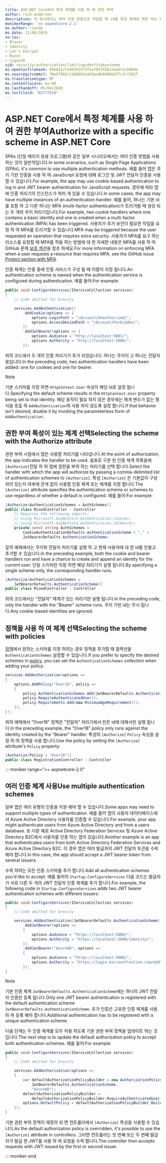 ```yaml
---
title: ASP.NET Core에서 특정 체계를 사용 하 여 권한 부여
author: rick-anderson
description: 이 문서에서는 여러 인증 방법으로 작업할 때 id를 특정 체계로 제한 하는 방법을 설명 합니다.
monikerRange: '>= aspnetcore-2.1'
ms.author: riande
ms.date: 11/08/2019
no-loc:
- Blazor
- Identity
- Let's Encrypt
- Razor
- SignalR
uid: security/authorization/limitingidentitybyscheme
ms.openlocfilehash: 69b6412f249355573faa785743b124a67ecb8b9e
ms.sourcegitcommit: 70e5f982c218db82aa54aa8b8d96b377cfc7283f
ms.translationtype: MT
ms.contentlocale: ko-KR
ms.lasthandoff: 05/04/2020
ms.locfileid: "82777516"
---
```

# <a name="authorize-with-a-specific-scheme-in-aspnet-core"></a><span data-ttu-id="7c59c-103">ASP.NET Core에서 특정 체계를 사용 하 여 권한 부여</span><span class="sxs-lookup"><span data-stu-id="7c59c-103">Authorize with a specific scheme in ASP.NET Core</span></span>

<span data-ttu-id="7c59c-104">SPAs (단일 페이지 응용 프로그램)와 같은 일부 시나리오에서는 여러 인증 방법을 사용 하는 것이 일반적입니다.</span><span class="sxs-lookup"><span data-stu-id="7c59c-104">In some scenarios, such as Single Page Applications (SPAs), it's common to use multiple authentication methods.</span></span> <span data-ttu-id="7c59c-105">예를 들어 앱은 쿠키 기반 인증을 사용 하 여 JavaScript 요청에 대해 로그인 및 JWT 전달자 인증을 사용할 수 있습니다.</span><span class="sxs-lookup"><span data-stu-id="7c59c-105">For example, the app may use cookie-based authentication to log in and JWT bearer authentication for JavaScript requests.</span></span> <span data-ttu-id="7c59c-106">경우에 따라 앱에 인증 처리기의 인스턴스가 여러 개 있을 수 있습니다.</span><span class="sxs-lookup"><span data-stu-id="7c59c-106">In some cases, the app may have multiple instances of an authentication handler.</span></span> <span data-ttu-id="7c59c-107">예를 들어, 하나는 기본 id를 포함 하 고 다른 하나는 MFA (multi-factor authentication)가 트리거될 때 생성 되는 두 개의 쿠키 처리기입니다.</span><span class="sxs-lookup"><span data-stu-id="7c59c-107">For example, two cookie handlers where one contains a basic identity and one is created when a multi-factor authentication (MFA) has been triggered.</span></span> <span data-ttu-id="7c59c-108">사용자가 추가 보안이 필요한 작업을 요청 하 여 MFA를 트리거할 수 있습니다.</span><span class="sxs-lookup"><span data-stu-id="7c59c-108">MFA may be triggered because the user requested an operation that requires extra security.</span></span> <span data-ttu-id="7c59c-109">사용자가 MFA를 요구 하는 리소스를 요청할 때 MFA를 적용 하는 방법에 대 한 자세한 내용은 MFA를 사용 하 여 GitHub 문제 [보호 섹션](https://github.com/dotnet/AspNetCore.Docs/issues/15791#issuecomment-580464195)을 참조 하세요.</span><span class="sxs-lookup"><span data-stu-id="7c59c-109">For more information on enforcing MFA when a user requests a resource that requires MFA, see the GitHub issue [Protect section with MFA](https://github.com/dotnet/AspNetCore.Docs/issues/15791#issuecomment-580464195).</span></span>

<span data-ttu-id="7c59c-110">인증 체계는 인증 중에 인증 서비스가 구성 될 때 이름이 지정 됩니다.</span><span class="sxs-lookup"><span data-stu-id="7c59c-110">An authentication scheme is named when the authentication service is configured during authentication.</span></span> <span data-ttu-id="7c59c-111">예를 들어:</span><span class="sxs-lookup"><span data-stu-id="7c59c-111">For example:</span></span>

```csharp
public void ConfigureServices(IServiceCollection services)
{
    // Code omitted for brevity

    services.AddAuthentication()
        .AddCookie(options => {
            options.LoginPath = "/Account/Unauthorized/";
            options.AccessDeniedPath = "/Account/Forbidden/";
        })
        .AddJwtBearer(options => {
            options.Audience = "http://localhost:5001/";
            options.Authority = "http://localhost:5000/";
        });
```

<span data-ttu-id="7c59c-112">위의 코드에서 두 개의 인증 처리기가 추가 되었습니다. 하나는 쿠키이 고 하나는 전달자 용입니다.</span><span class="sxs-lookup"><span data-stu-id="7c59c-112">In the preceding code, two authentication handlers have been added: one for cookies and one for bearer.</span></span>

>[!NOTE]
><span data-ttu-id="7c59c-113">기본 스키마를 지정 하면 `HttpContext.User` 속성이 해당 id로 설정 됩니다.</span><span class="sxs-lookup"><span data-stu-id="7c59c-113">Specifying the default scheme results in the `HttpContext.User` property being set to that identity.</span></span> <span data-ttu-id="7c59c-114">해당 동작이 필요 하지 않은 경우에는 매개 변수가 없는 형식을 호출 하 `AddAuthentication`여 사용 하지 않도록 설정 합니다.</span><span class="sxs-lookup"><span data-stu-id="7c59c-114">If that behavior isn't desired, disable it by invoking the parameterless form of `AddAuthentication`.</span></span>

## <a name="selecting-the-scheme-with-the-authorize-attribute"></a><span data-ttu-id="7c59c-115">권한 부여 특성이 있는 체계 선택</span><span class="sxs-lookup"><span data-stu-id="7c59c-115">Selecting the scheme with the Authorize attribute</span></span>

<span data-ttu-id="7c59c-116">권한 부여 시점에서 앱은 사용할 처리기를 나타냅니다.</span><span class="sxs-lookup"><span data-stu-id="7c59c-116">At the point of authorization, the app indicates the handler to be used.</span></span> <span data-ttu-id="7c59c-117">쉼표로 구분 된 인증 체계 목록을에 `[Authorize]`전달 하 여 앱에 권한을 부여 하는 처리기를 선택 합니다.</span><span class="sxs-lookup"><span data-stu-id="7c59c-117">Select the handler with which the app will authorize by passing a comma-delimited list of authentication schemes to `[Authorize]`.</span></span> <span data-ttu-id="7c59c-118">특성 `[Authorize]` 은 기본값이 구성 되어 있는지 여부에 관계 없이 사용할 인증 체계 또는 체계를 지정 합니다.</span><span class="sxs-lookup"><span data-stu-id="7c59c-118">The `[Authorize]` attribute specifies the authentication scheme or schemes to use regardless of whether a default is configured.</span></span> <span data-ttu-id="7c59c-119">예를 들어:</span><span class="sxs-lookup"><span data-stu-id="7c59c-119">For example:</span></span>

```csharp
[Authorize(AuthenticationSchemes = AuthSchemes)]
public class MixedController : Controller
    // Requires the following imports:
    // using Microsoft.AspNetCore.Authentication.Cookies;
    // using Microsoft.AspNetCore.Authentication.JwtBearer;
    private const string AuthSchemes =
        CookieAuthenticationDefaults.AuthenticationScheme + "," +
        JwtBearerDefaults.AuthenticationScheme;
```

<span data-ttu-id="7c59c-120">앞의 예제에서는 쿠키와 전달자 처리기를 실행 하 고 현재 사용자에 대 한 id를 만들고 추가할 수 있습니다.</span><span class="sxs-lookup"><span data-stu-id="7c59c-120">In the preceding example, both the cookie and bearer handlers run and have a chance to create and append an identity for the current user.</span></span> <span data-ttu-id="7c59c-121">단일 스키마만 지정 하면 해당 처리기가 실행 됩니다.</span><span class="sxs-lookup"><span data-stu-id="7c59c-121">By specifying a single scheme only, the corresponding handler runs.</span></span>

```csharp
[Authorize(AuthenticationSchemes = 
    JwtBearerDefaults.AuthenticationScheme)]
public class MixedController : Controller
```

<span data-ttu-id="7c59c-122">위의 코드에서는 "전달자" 체계가 있는 처리기만 실행 됩니다.</span><span class="sxs-lookup"><span data-stu-id="7c59c-122">In the preceding code, only the handler with the "Bearer" scheme runs.</span></span> <span data-ttu-id="7c59c-123">쿠키 기반 id는 무시 됩니다.</span><span class="sxs-lookup"><span data-stu-id="7c59c-123">Any cookie-based identities are ignored.</span></span>

## <a name="selecting-the-scheme-with-policies"></a><span data-ttu-id="7c59c-124">정책을 사용 하 여 체계 선택</span><span class="sxs-lookup"><span data-stu-id="7c59c-124">Selecting the scheme with policies</span></span>

<span data-ttu-id="7c59c-125">[정책](xref:security/authorization/policies)에서 원하는 스키마를 지정 하려는 경우 정책을 추가할 때 컬렉션을 `AuthenticationSchemes` 설정할 수 있습니다.</span><span class="sxs-lookup"><span data-stu-id="7c59c-125">If you prefer to specify the desired schemes in [policy](xref:security/authorization/policies), you can set the `AuthenticationSchemes` collection when adding your policy:</span></span>

```csharp
services.AddAuthorization(options =>
{
    options.AddPolicy("Over18", policy =>
    {
        policy.AuthenticationSchemes.Add(JwtBearerDefaults.AuthenticationScheme);
        policy.RequireAuthenticatedUser();
        policy.Requirements.Add(new MinimumAgeRequirement());
    });
});
```

<span data-ttu-id="7c59c-126">위의 예제에서 "Over18" 정책은 "전달자" 처리기에서 만든 id에 대해서만 실행 됩니다.</span><span class="sxs-lookup"><span data-stu-id="7c59c-126">In the preceding example, the "Over18" policy only runs against the identity created by the "Bearer" handler.</span></span> <span data-ttu-id="7c59c-127">특성의 `[Authorize]` `Policy` 속성을 설정 하 여 정책을 사용 합니다.</span><span class="sxs-lookup"><span data-stu-id="7c59c-127">Use the policy by setting the `[Authorize]` attribute's `Policy` property:</span></span>

```csharp
[Authorize(Policy = "Over18")]
public class RegistrationController : Controller
```

::: moniker range=">= aspnetcore-2.0"

## <a name="use-multiple-authentication-schemes"></a><span data-ttu-id="7c59c-128">여러 인증 체계 사용</span><span class="sxs-lookup"><span data-stu-id="7c59c-128">Use multiple authentication schemes</span></span>

<span data-ttu-id="7c59c-129">일부 앱은 여러 유형의 인증을 지원 해야 할 수 있습니다.</span><span class="sxs-lookup"><span data-stu-id="7c59c-129">Some apps may need to support multiple types of authentication.</span></span> <span data-ttu-id="7c59c-130">예를 들어 앱이 사용자 데이터베이스에서 Azure Active Directory 사용자를 인증할 수 있습니다.</span><span class="sxs-lookup"><span data-stu-id="7c59c-130">For example, your app might authenticate users from Azure Active Directory and from a users database.</span></span> <span data-ttu-id="7c59c-131">또 다른 예로 Active Directory Federation Services 및 Azure Active Directory B2C에서 사용자를 인증 하는 앱이 있습니다.</span><span class="sxs-lookup"><span data-stu-id="7c59c-131">Another example is an app that authenticates users from both Active Directory Federation Services and Azure Active Directory B2C.</span></span> <span data-ttu-id="7c59c-132">이 경우 앱은 여러 발급자의 JWT 전달자 토큰을 수락 해야 합니다.</span><span class="sxs-lookup"><span data-stu-id="7c59c-132">In this case, the app should accept a JWT bearer token from several issuers.</span></span>

<span data-ttu-id="7c59c-133">수락 하려는 모든 인증 스키마를 추가 합니다.</span><span class="sxs-lookup"><span data-stu-id="7c59c-133">Add all authentication schemes you'd like to accept.</span></span> <span data-ttu-id="7c59c-134">예를 들어의 `Startup.ConfigureServices` 다음 코드는 발급자가 서로 다른 두 개의 JWT 전달자 인증 체계를 추가 합니다.</span><span class="sxs-lookup"><span data-stu-id="7c59c-134">For example, the following code in `Startup.ConfigureServices` adds two JWT bearer authentication schemes with different issuers:</span></span>

```csharp
public void ConfigureServices(IServiceCollection services)
{
    // Code omitted for brevity

    services.AddAuthentication(JwtBearerDefaults.AuthenticationScheme)
        .AddJwtBearer(options =>
        {
            options.Audience = "https://localhost:5000/";
            options.Authority = "https://localhost:5000/identity/";
        })
        .AddJwtBearer("AzureAD", options =>
        {
            options.Audience = "https://localhost:5000/";
            options.Authority = "https://login.microsoftonline.com/eb971100-6f99-4bdc-8611-1bc8edd7f436/";
        });
}
```

> [!NOTE]
> <span data-ttu-id="7c59c-135">기본 인증 체계 `JwtBearerDefaults.AuthenticationScheme`에는 하나의 JWT 전달자 인증만 등록 됩니다.</span><span class="sxs-lookup"><span data-stu-id="7c59c-135">Only one JWT bearer authentication is registered with the default authentication scheme `JwtBearerDefaults.AuthenticationScheme`.</span></span> <span data-ttu-id="7c59c-136">추가 인증은 고유한 인증 체계를 사용 하 여 등록 해야 합니다.</span><span class="sxs-lookup"><span data-stu-id="7c59c-136">Additional authentication has to be registered with a unique authentication scheme.</span></span>

<span data-ttu-id="7c59c-137">다음 단계는 두 인증 체계를 모두 허용 하도록 기본 권한 부여 정책을 업데이트 하는 것입니다.</span><span class="sxs-lookup"><span data-stu-id="7c59c-137">The next step is to update the default authorization policy to accept both authentication schemes.</span></span> <span data-ttu-id="7c59c-138">예를 들어:</span><span class="sxs-lookup"><span data-stu-id="7c59c-138">For example:</span></span>

```csharp
public void ConfigureServices(IServiceCollection services)
{
    // Code omitted for brevity

    services.AddAuthorization(options =>
    {
        var defaultAuthorizationPolicyBuilder = new AuthorizationPolicyBuilder(
            JwtBearerDefaults.AuthenticationScheme,
            "AzureAD");
        defaultAuthorizationPolicyBuilder = 
            defaultAuthorizationPolicyBuilder.RequireAuthenticatedUser();
        options.DefaultPolicy = defaultAuthorizationPolicyBuilder.Build();
    });
}
```

<span data-ttu-id="7c59c-139">기본 권한 부여 정책이 재정의 되 면 컨트롤러에서 `[Authorize]` 특성을 사용할 수 있습니다.</span><span class="sxs-lookup"><span data-stu-id="7c59c-139">As the default authorization policy is overridden, it's possible to use the `[Authorize]` attribute in controllers.</span></span> <span data-ttu-id="7c59c-140">그러면 컨트롤러는 첫 번째 또는 두 번째 발급자가 발급 한 JWT를 사용 하 여 요청을 수락 합니다.</span><span class="sxs-lookup"><span data-stu-id="7c59c-140">The controller then accepts requests with JWT issued by the first or second issuer.</span></span>

::: moniker-end
